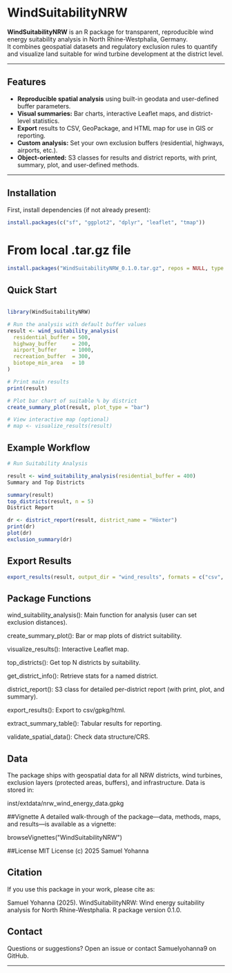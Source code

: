 # WindSuitabilityNRW

**WindSuitabilityNRW** is an R package for transparent, reproducible wind energy suitability analysis in North Rhine-Westphalia, Germany.  
It combines geospatial datasets and regulatory exclusion rules to quantify and visualize land suitable for wind turbine development at the district level.

---

## Features

- **Reproducible spatial analysis** using built-in geodata and user-defined buffer parameters.
- **Visual summaries:** Bar charts, interactive Leaflet maps, and district-level statistics.
- **Export** results to CSV, GeoPackage, and HTML map for use in GIS or reporting.
- **Custom analysis:** Set your own exclusion buffers (residential, highways, airports, etc.).
- **Object-oriented:** S3 classes for results and district reports, with print, summary, plot, and user-defined methods.

---

## Installation

First, install dependencies (if not already present):
```r
install.packages(c("sf", "ggplot2", "dplyr", "leaflet", "tmap"))
```

# From local .tar.gz file
```r
install.packages("WindSuitabilityNRW_0.1.0.tar.gz", repos = NULL, type = "source")
```
## Quick Start
```r

library(WindSuitabilityNRW)

# Run the analysis with default buffer values
result <- wind_suitability_analysis(
  residential_buffer = 500,
  highway_buffer     = 200,
  airport_buffer     = 1000,
  recreation_buffer  = 300,
  biotope_min_area   = 10
)

# Print main results
print(result)

# Plot bar chart of suitable % by district
create_summary_plot(result, plot_type = "bar")

# View interactive map (optional)
# map <- visualize_results(result)
```
## Example Workflow
```r
# Run Suitability Analysis

result <- wind_suitability_analysis(residential_buffer = 400)
Summary and Top Districts

summary(result)
top_districts(result, n = 5)
District Report

dr <- district_report(result, district_name = "Höxter")
print(dr)
plot(dr)
exclusion_summary(dr)
```
## Export Results
```r
export_results(result, output_dir = "wind_results", formats = c("csv", "gpkg"))
```
## Package Functions
wind_suitability_analysis(): Main function for analysis (user can set exclusion distances).

create_summary_plot(): Bar or map plots of district suitability.

visualize_results(): Interactive Leaflet map.

top_districts(): Get top N districts by suitability.

get_district_info(): Retrieve stats for a named district.

district_report(): S3 class for detailed per-district report (with print, plot, and summary).

export_results(): Export to csv/gpkg/html.

extract_summary_table(): Tabular results for reporting.

validate_spatial_data(): Check data structure/CRS.

## Data
The package ships with geospatial data for all NRW districts, wind turbines, exclusion layers (protected areas, buffers), and infrastructure. Data is stored in:


inst/extdata/nrw_wind_energy_data.gpkg

##Vignette
A detailed walk-through of the package—data, methods, maps, and results—is available as a vignette:

browseVignettes("WindSuitabilityNRW")


##License
MIT License (c) 2025 Samuel Yohanna

## Citation
If you use this package in your work, please cite as:

Samuel Yohanna (2025). WindSuitabilityNRW: Wind energy suitability analysis for North Rhine-Westphalia. R package version 0.1.0.

## Contact
Questions or suggestions?
Open an issue or contact Samuelyohanna9 on GitHub.

---
